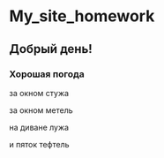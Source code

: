 # My_site_homework


## Добрый день!

### Хорошая погода

за окном стужа 

за окном метель 

на диване лужа

и пяток тефтель

[](001-7T_rj6FSaVE.jpg)

